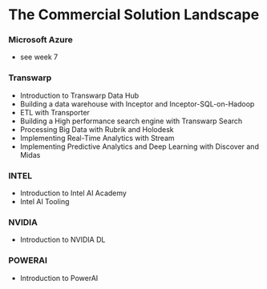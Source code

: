 # The Commercial Solution Landscape

### Microsoft Azure

* see week 7

### Transwarp

* Introduction to Transwarp Data Hub
* Building a data warehouse with Inceptor and Inceptor-SQL-on-Hadoop
* ETL with Transporter
* Building a High performance search engine with Transwarp Search
* Processing Big Data with Rubrik and Holodesk
* Implementing Real-Time Analytics with Stream
* Implementing Predictive Analytics and Deep Learning with Discover and Midas 

### INTEL

* Introduction to Intel AI Academy
* Intel AI Tooling

### NVIDIA

* Introduction to NVIDIA DL

### POWERAI

* Introduction to PowerAI



